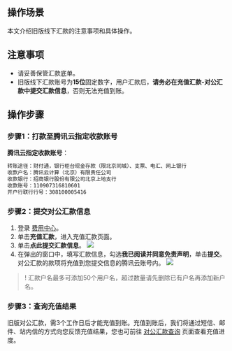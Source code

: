 ## 操作场景

本文介绍旧版线下汇款的注意事项和具体操作。

## 注意事项

- 请妥善保管汇款底单。
- 旧版线下汇款账号为**15位**固定数字，用户汇款后，**请务必在充值汇款-对公汇款中提交汇款信息**，否则无法充值到账。

## 操作步骤

### 步骤1：打款至腾讯云指定收款账号

**腾讯云指定收款账号**：

```txt
转账途径：财付通，银行柜台现金存款（限北京同城）、支票、电汇、网上银行
收款户名：腾讯云计算（北京）有限责任公司
收款银行：招商银行股份有限公司北京上地支行
收款账号：110907316810601
开户行联行行号：308100005416
```

### 步骤2：提交对公汇款信息

1. 登录 [费用中心](https://console.cloud.tencent.com/expense)。
2. 单击**充值汇款**，进入充值汇款页面。
3. 单击**点此提交汇款信息**。
![](https://qcloudimg.tencent-cloud.cn/raw/f4ed75de209ea10525cfbb716d73505a.png)
4. 在弹出的窗口中，填写汇款信息，勾选**我已阅读并同意免责声明**，单击**提交**。
对公汇款的款项将充值到您提交信息的腾讯云账号内。
![](https://qcloudimg.tencent-cloud.cn/raw/6457b047f3f4e86da6bd01c1478372d4.png)
>!  汇款户名最多可添加50个用户名，超过数量请先删除已有户名再添加新户名。
>

### 步骤3：查询充值结果

旧版对公汇款，需3个工作日后才能充值到账。充值到账后，我们将通过短信、邮件、站内信的方式向您反馈充值结果，您也可前往 [对公汇款查询](https://console.cloud.tencent.com/expense/rechargeoffline) 页面查看充值进度。

